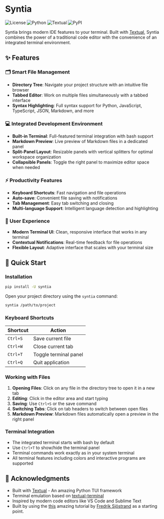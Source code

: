 # Syntia

![License](https://img.shields.io/badge/license-MIT-blue.svg)
![Python](https://img.shields.io/badge/python-3.12+-blue.svg)
![Textual](https://img.shields.io/badge/textual-6.0.0+-brightgreen.svg)
![PyPI](https://img.shields.io/pypi/v/syntia.svg)

Syntia brings modern IDE features to your terminal. Built with [Textual](https://textual.textualize.io/), Syntia combines the power of a traditional code editor with the convenience of an integrated terminal environment.

## ✨ Features

### 🗂️ **Smart File Management**
- **Directory Tree**: Navigate your project structure with an intuitive file browser
- **Tabbed Editor**: Work on multiple files simultaneously with a tabbed interface
- **Syntax Highlighting**: Full syntax support for Python, JavaScript, TypeScript, JSON, Markdown, and more

### 💻 **Integrated Development Environment**
- **Built-in Terminal**: Full-featured terminal integration with bash support
- **Markdown Preview**: Live preview of Markdown files in a dedicated panel
- **Split-Panel Layout**: Resizable panels with vertical splitters for optimal workspace organization
- **Collapsible Panels**: Toggle the right panel to maximize editor space when needed

### ⚡ **Productivity Features**
- **Keyboard Shortcuts**: Fast navigation and file operations
- **Auto-save**: Convenient file saving with notifications
- **Tab Management**: Easy tab switching and closing
- **Multi-language Support**: Intelligent language detection and highlighting

### 🎨 **User Experience**
- **Modern Terminal UI**: Clean, responsive interface that works in any terminal
- **Contextual Notifications**: Real-time feedback for file operations
- **Flexible Layout**: Adaptive interface that scales with your terminal size

## 🚀 Quick Start

### Installation

```bash
pip install -U syntia
```

Open your project directory using the `syntia` command:

```bash
syntia /path/to/project
```

### Keyboard Shortcuts

| Shortcut | Action |
|----------|--------|
| `Ctrl+S` | Save current file |
| `Ctrl+W` | Close current tab |
| `Ctrl+T` | Toggle terminal panel |
| `Ctrl+Q` | Quit application |

### Working with Files

1. **Opening Files**: Click on any file in the directory tree to open it in a new tab
2. **Editing**: Click in the editor area and start typing
3. **Saving**: Use `Ctrl+S` or the save command
4. **Switching Tabs**: Click on tab headers to switch between open files
5. **Markdown Preview**: Markdown files automatically open a preview in the right panel

### Terminal Integration

- The integrated terminal starts with bash by default
- Use `Ctrl+T` to show/hide the terminal panel
- Terminal commands work exactly as in your system terminal
- All terminal features including colors and interactive programs are supported


## 🙏 Acknowledgments

- Built with [Textual](https://textual.textualize.io/) - An amazing Python TUI framework
- Terminal emulation based on [textual-terminal](https://github.com/mitosch/textual-terminal)
- Inspired by modern code editors like VS Code and Sublime Text
- Built by using the [this](https://fronkan.hashnode.dev/writing-a-text-editor-in-7-minutes-using-textual) amazing tutorial by [Fredrik Sjöstrand](https://hashnode.com/@fronkan) as a starting point.
